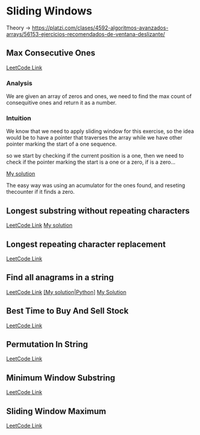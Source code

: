 # Sliding Windows

Theory -> https://platzi.com/clases/4592-algoritmos-avanzados-arrays/56153-ejercicios-recomendados-de-ventana-deslizante/

## Max Consecutive Ones
[LeetCode Link](https://leetcode.com/problems/max-consecutive-ones/)
### Analysis
We are given an array of zeros and ones, we need to find the max count of
consequitive ones and return it as a number.

### Intuition
We know that we need to apply sliding window for this exercise, so the idea
would be to have a pointer that traverses the array while we have other pointer
marking the start of a one sequence.

so we start by checking 
if the current position is a one, then we need to check if the pointer marking the start is a one or
a zero, if is a zero...

[My solution](https://leetcode.com/problems/max-consecutive-ones/submissions/973656933/)

The easy way was using an acumulator for the ones found, and reseting thecounter if it finds a zero.

## Longest substring without repeating characters
[LeetCode Link](https://leetcode.com/problems/longest-substring-without-repeating-characters/)
[My solution](https://leetcode.com/problems/longest-substring-without-repeating-characters/submissions/967786483/)

## Longest repeating character replacement
[LeetCode Link](https://leetcode.com/problems/longest-repeating-character-replacement/)

## Find all anagrams in a string
[LeetCode Link](https://leetcode.com/problems/find-all-anagrams-in-a-string/)
[[My solution|Python]](https://leetcode.com/problems/find-all-anagrams-in-a-string/submissions/975040558/)
[My Solution](https://leetcode.com/problems/find-all-anagrams-in-a-string/submissions/975082040/)

## Best Time to Buy And Sell Stock
[LeetCode Link](https://leetcode.com/problems/best-time-to-buy-and-sell-stock/)

## Permutation In String
[LeetCode Link](https://leetcode.com/problems/permutation-in-string/)

## Minimum Window Substring
[LeetCode Link](https://leetcode.com/problems/minimum-window-substring/)

## Sliding Window Maximum
[LeetCode Link](https://leetcode.com/problems/sliding-window-maximum/)

